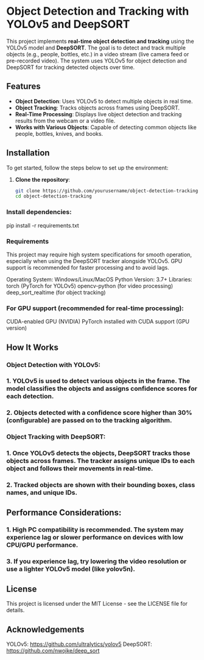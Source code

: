 # Object Detection and Tracking with YOLOv5 and DeepSORT

This project implements **real-time object detection and tracking** using the YOLOv5 model and **DeepSORT**. The goal is to detect and track multiple objects (e.g., people, bottles, etc.) in a video stream (live camera feed or pre-recorded video). The system uses YOLOv5 for object detection and DeepSORT for tracking detected objects over time.

## Features
- **Object Detection**: Uses YOLOv5 to detect multiple objects in real time.
- **Object Tracking**: Tracks objects across frames using DeepSORT.
- **Real-Time Processing**: Displays live object detection and tracking results from the webcam or a video file.
- **Works with Various Objects**: Capable of detecting common objects like people, bottles, knives, and books.

## Installation

To get started, follow the steps below to set up the environment:

1. **Clone the repository**:
   ```bash
   git clone https://github.com/yourusername/object-detection-tracking.git
   cd object-detection-tracking
### Install dependencies:
pip install -r requirements.txt

### Requirements
This project may require high system specifications for smooth operation, especially when using the DeepSORT tracker alongside YOLOv5. GPU support is recommended for faster processing and to avoid lags.

Operating System: Windows/Linux/MacOS
Python Version: 3.7+
Libraries:
torch (PyTorch for YOLOv5)
opencv-python (for video processing)
deep_sort_realtime (for object tracking)

### For GPU support (recommended for real-time processing):

CUDA-enabled GPU (NVIDIA)
PyTorch installed with CUDA support (GPU version)

## How It Works
### Object Detection with YOLOv5:

### 1. YOLOv5 is used to detect various objects in the frame. The model classifies the objects and assigns confidence scores for each detection.
### 2. Objects detected with a confidence score higher than 30% (configurable) are passed on to the tracking algorithm.

### Object Tracking with DeepSORT:

### 1. Once YOLOv5 detects the objects, DeepSORT tracks those objects across frames. The tracker assigns unique IDs to each object and follows their movements in real-time.
### 2. Tracked objects are shown with their bounding boxes, class names, and unique IDs.

## Performance Considerations:

### 1. High PC compatibility is recommended. The system may experience lag or slower performance on devices with low CPU/GPU performance.
### 3. If you experience lag, try lowering the video resolution or use a lighter YOLOv5 model (like yolov5n).

## License
This project is licensed under the MIT License - see the LICENSE file for details.

## Acknowledgements
YOLOv5: https://github.com/ultralytics/yolov5
DeepSORT: https://github.com/nwojke/deep_sort
